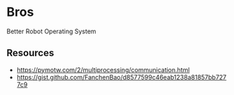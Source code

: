 # Bros

Better Robot Operating System

## Resources
- https://pymotw.com/2/multiprocessing/communication.html
- https://gist.github.com/FanchenBao/d8577599c46eab1238a81857bb7277c9

